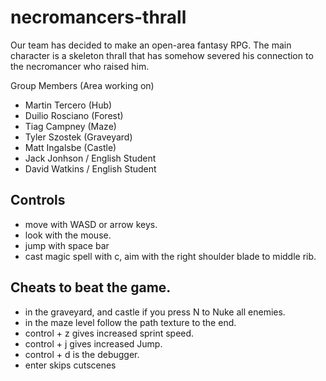 # necromancers-thrall

Our team has decided to make an open-area fantasy RPG.
The main character is a skeleton thrall that has somehow severed his connection to the necromancer who raised him.
 
Group Members (Area working on)

- Martin Tercero (Hub)
- Duilio Rosciano (Forest)
- Tiag Campney (Maze)
- Tyler Szostek (Graveyard)
- Matt Ingalsbe (Castle)
- Jack Jonhson / English Student
- David Watkins / English Student

## Controls
- move with WASD or arrow keys.
- look with the mouse.
- jump with space bar
- cast magic spell with c, aim with the right shoulder blade to middle rib.


## Cheats to beat the game.
- in the graveyard, and castle if you press N to Nuke all enemies.
- in the maze level follow the path texture to the end.
- control + z gives increased sprint speed.
- control + j gives increased Jump.
- control + d is the debugger.
- enter skips cutscenes
